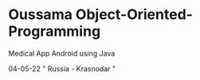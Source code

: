 # Oussama Object-Oriented-Programming

Medical App Android using Java

04-05-22 " Russia - Krasnodar "